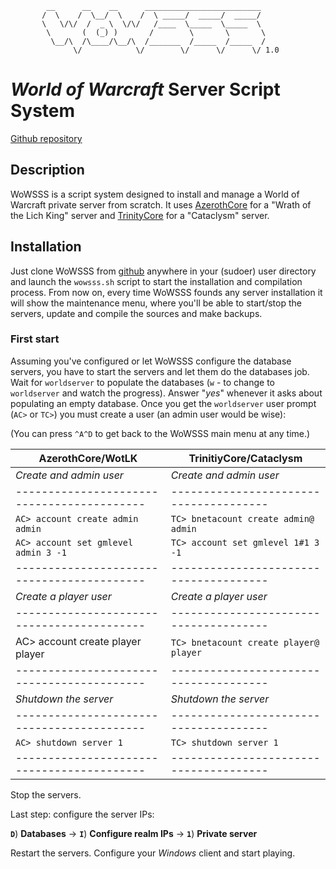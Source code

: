             __      __    __      __________________________
           /  \    /  \__/  \    /  \ _____/  _____/  _____/
           \   \/\/  /  _ \  \/\/   /____  \_____  \_____  \
            \       (  (_) )       /        \       \       \
             \__/\  /\____/\__/\  /_______  /_____  /_____  /
                  \/            \/        \/      \/      \/ 1.0

# _World of Warcraft_ Server Script System
[Github repository](https://github.com/IvanLlanas/wowsss)

## Description
WoWSSS is a script system designed to install and manage a World of Warcraft private server from scratch.
It uses [AzerothCore](https://github.com/azerothcore/azerothcore-wotlk) for a "Wrath of the Lich King" server
and [TrinityCore](https://github.com/The-Cataclysm-Preservation-Project/TrinityCore) for a "Cataclysm" server.

## Installation
Just clone WoWSSS from [github](https://www.github.com/IvanLlanas/wowsss) anywhere in your (sudoer) user directory and launch the `wowsss.sh` script to start the installation and compilation process.
From now on, every time WoWSSS founds any server installation it will show the maintenance menu, where you'll be able to start/stop the servers, update and compile the sources and make backups.

### First start

Assuming you've configured or let WoWSSS configure the database servers, you have to start the servers and let them do the databases job.
Wait for `worldserver` to populate the databases (`w` - to change to `worldserver` and watch the progress). Answer "_yes_" whenever it asks about populating an empty database.
Once you get the `worldserver` user prompt (`AC>` or `TC>`) you must create a user (an admin user would be wise):

(You can press `^A^D` to get back to the WoWSSS main menu at any time.)

| AzerothCore/WotLK                         | TrinitiyCore/Cataclysm                |
| ------------------------------------------|---------------------------------------|
| _Create and admin user_                   | _Create and admin user_               |
| ------------------------------------------|-------------------------------------- |
| `AC> account create admin admin`          | `TC> bnetacount create admin@ admin`  |
| `AC> account set gmlevel admin 3 -1`      | `TC> account set gmlevel 1#1 3 -1`    |
| ------------------------------------------|-------------------------------------- |
| _Create a player user_                    | _Create a player user_                |
| ------------------------------------------|-------------------------------------- |
| AC> account create player player          | `TC> bnetacount create player@ player`|
| ------------------------------------------|-------------------------------------- |
| _Shutdown the server_                     | _Shutdown the server_                 |
| ------------------------------------------|-------------------------------------- |
| `AC> shutdown server 1`                   | `TC> shutdown server 1`               |
| ------------------------------------------|-------------------------------------- |

Stop the servers.

Last step: configure the server IPs:

__`D`__) __Databases__ -> __`I`__) __Configure realm IPs__ -> __`1`__) __Private server__

Restart the servers. Configure your _Windows_ client and start playing.
